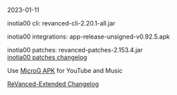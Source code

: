 2023-01-11
  
inotia00 cli: revanced-cli-2.20.1-all.jar  

inotia00 integrations: app-release-unsigned-v0.92.5.apk  

inotia00 patches: revanced-patches-2.153.4.jar  
[inotia00 patches changelog](https://github.com/inotia00/revanced-patches/releases/tag/v2.153.4)  

Use [MicroG APK](https://github.com/inotia00/VancedMicroG/releases/latest/download/microg.apk) for YouTube and Music

[ReVanced-Extended Changelog](https://github.com/Kingsmanvn-Official/ReVanced-Extended/blob/main/changelog.md)
